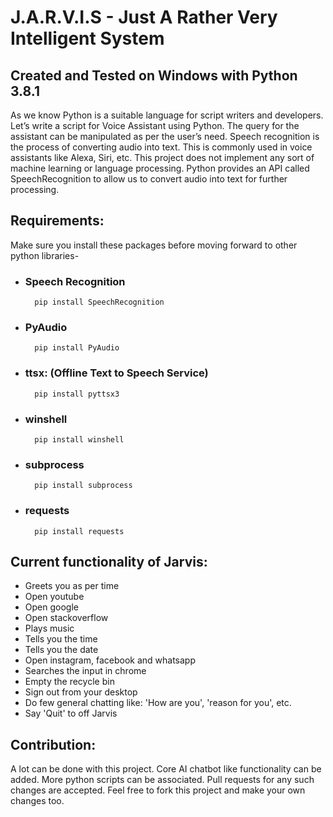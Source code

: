 # J.A.R.V.I.S - Just A Rather Very Intelligent System
## Created and Tested on Windows with Python 3.8.1
As we know Python is a suitable language for script writers and developers. Let’s write a script for Voice Assistant using Python. The query for the assistant can be manipulated as per the user’s need. 
Speech recognition is the process of converting audio into text. This is commonly used in voice assistants like Alexa, Siri, etc. This project does not implement any sort of machine learning or language processing. Python provides an API called SpeechRecognition to allow us to convert audio into text for further processing. 

## Requirements:
Make sure you install these packages before moving forward to other python libraries-
- ### Speech Recognition
        pip install SpeechRecognition

- ### PyAudio 
        pip install PyAudio

- ### ttsx: (Offline Text to Speech Service)
        pip install pyttsx3

- ### winshell
        pip install winshell

- ### subprocess
        pip install subprocess

- ### requests
        pip install requests

## Current functionality of Jarvis:
- Greets you as per time
- Open youtube
- Open google
- Open stackoverflow
- Plays music
- Tells you the time
- Tells you the date
- Open instagram, facebook and whatsapp
- Searches the input in chrome
- Empty the recycle bin
- Sign out from your desktop
- Do few general chatting like: 'How are you', 'reason for you', etc.
- Say 'Quit' to off Jarvis

## Contribution:
A lot can be done with this project. Core AI chatbot like functionality can be added. More python scripts can be associated. Pull requests for any such changes are accepted. Feel free to fork this project and make your own changes too.
